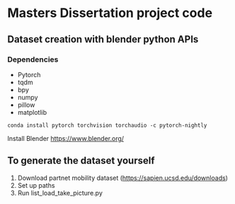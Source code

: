 # Masters Dissertation project code

## Dataset creation with blender python APIs

### Dependencies

- Pytorch
- tqdm
- bpy
- numpy
- pillow
- matplotlib

```conda install pytorch torchvision torchaudio -c pytorch-nightly```

Install Blender https://www.blender.org/

## To generate the dataset yourself

1. Download partnet mobility dataset (https://sapien.ucsd.edu/downloads)
2. Set up paths
3. Run list_load_take_picture.py